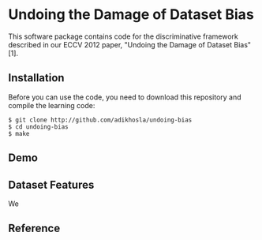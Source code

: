 Undoing the Damage of Dataset Bias
==================================

This software package contains code for the discriminative framework described in our ECCV 2012 paper, "Undoing the Damage of Dataset Bias"[1].

Installation
------------

Before you can use the code, you need to download this repository and compile the learning code:

    $ git clone http://github.com/adikhosla/undoing-bias
    $ cd undoing-bias
    $ make

Demo
----

Dataset Features
----------------

We 

Reference
---------


